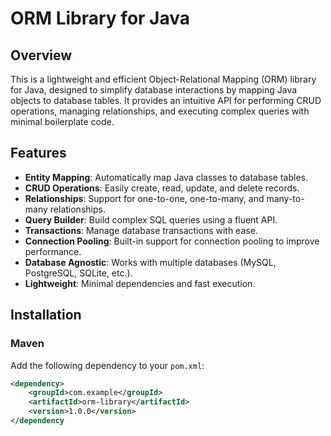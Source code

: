 # ORM Library for Java

## Overview

This is a lightweight and efficient Object-Relational Mapping (ORM) library for Java, designed to simplify database interactions by mapping Java objects to database tables. It provides an intuitive API for performing CRUD operations, managing relationships, and executing complex queries with minimal boilerplate code.

## Features

- **Entity Mapping**: Automatically map Java classes to database tables.
- **CRUD Operations**: Easily create, read, update, and delete records.
- **Relationships**: Support for one-to-one, one-to-many, and many-to-many relationships.
- **Query Builder**: Build complex SQL queries using a fluent API.
- **Transactions**: Manage database transactions with ease.
- **Connection Pooling**: Built-in support for connection pooling to improve performance.
- **Database Agnostic**: Works with multiple databases (MySQL, PostgreSQL, SQLite, etc.).
- **Lightweight**: Minimal dependencies and fast execution.

## Installation

### Maven

Add the following dependency to your `pom.xml`:

```xml
<dependency>
    <groupId>com.example</groupId>
    <artifactId>orm-library</artifactId>
    <version>1.0.0</version>
</dependency
```
